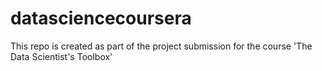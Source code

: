 # datasciencecoursera
This repo is created as part of the project submission for the course 'The Data Scientist's Toolbox'
